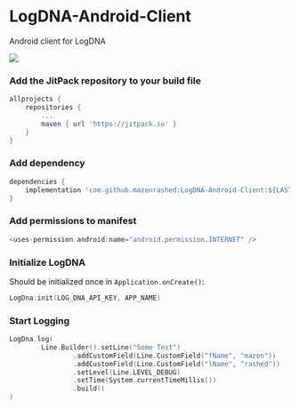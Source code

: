 
# LogDNA-Android-Client
Android client for LogDNA

[![](https://jitpack.io/v/mazenrashed/LogDNA-Android-Client.svg)](https://jitpack.io/#mazenrashed/LogDNA-Android-Client)

###  Add the JitPack repository to your build file
```groovy
allprojects {
	repositories {
		...
		maven { url 'https://jitpack.io' }
	}
}
```

### Add dependency
```groovy
dependencies {
	implementation 'com.github.mazenrashed:LogDNA-Android-Client:${LAST_VERSION}'
}
```
### Add permissions to manifest
```groovy
<uses-permission android:name="android.permission.INTERNET" />
```
### Initialize LogDNA
Should be initialized once in `Application.onCreate()`:
```kotlin
LogDna.init(LOG_DNA_API_KEY, APP_NAME)
```
### Start Logging
```kotlin
LogDna.log(  
        Line.Builder().setLine("Some Test")  
                .addCustomField(Line.CustomField("fName", "mazen"))  
                .addCustomField(Line.CustomField("lName", "rashed"))  
                .setLevel(Line.LEVEL_DEBUG)  
                .setTime(System.currentTimeMillis())  
                .build()  
)
```


